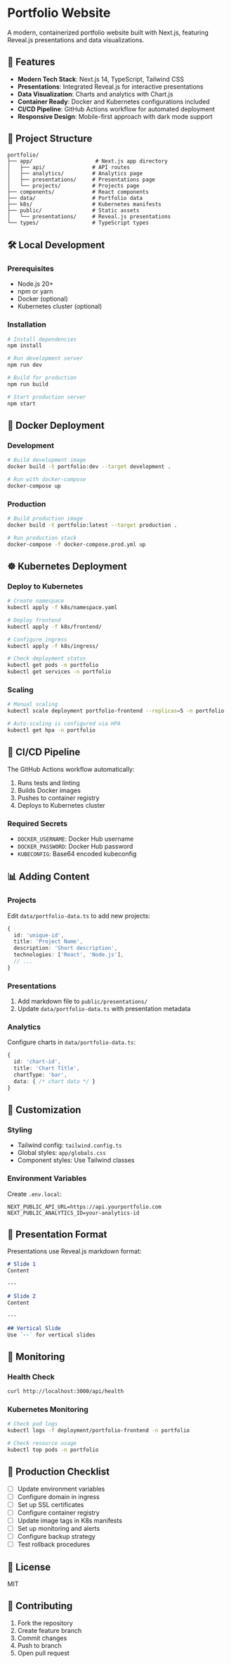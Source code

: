 # Portfolio Website

A modern, containerized portfolio website built with Next.js, featuring Reveal.js presentations and data visualizations.

## 🚀 Features

- **Modern Tech Stack**: Next.js 14, TypeScript, Tailwind CSS
- **Presentations**: Integrated Reveal.js for interactive presentations
- **Data Visualization**: Charts and analytics with Chart.js
- **Container Ready**: Docker and Kubernetes configurations included
- **CI/CD Pipeline**: GitHub Actions workflow for automated deployment
- **Responsive Design**: Mobile-first approach with dark mode support

## 📁 Project Structure

```
portfolio/
├── app/                    # Next.js app directory
│   ├── api/               # API routes
│   ├── analytics/         # Analytics page
│   ├── presentations/     # Presentations page
│   └── projects/          # Projects page
├── components/            # React components
├── data/                  # Portfolio data
├── k8s/                   # Kubernetes manifests
├── public/                # Static assets
│   └── presentations/     # Reveal.js presentations
└── types/                 # TypeScript types
```

## 🛠️ Local Development

### Prerequisites
- Node.js 20+
- npm or yarn
- Docker (optional)
- Kubernetes cluster (optional)

### Installation

```bash
# Install dependencies
npm install

# Run development server
npm run dev

# Build for production
npm run build

# Start production server
npm start
```

## 🐳 Docker Deployment

### Development
```bash
# Build development image
docker build -t portfolio:dev --target development .

# Run with docker-compose
docker-compose up
```

### Production
```bash
# Build production image
docker build -t portfolio:latest --target production .

# Run production stack
docker-compose -f docker-compose.prod.yml up
```

## ☸️ Kubernetes Deployment

### Deploy to Kubernetes
```bash
# Create namespace
kubectl apply -f k8s/namespace.yaml

# Deploy frontend
kubectl apply -f k8s/frontend/

# Configure ingress
kubectl apply -f k8s/ingress/

# Check deployment status
kubectl get pods -n portfolio
kubectl get services -n portfolio
```

### Scaling
```bash
# Manual scaling
kubectl scale deployment portfolio-frontend --replicas=5 -n portfolio

# Auto-scaling is configured via HPA
kubectl get hpa -n portfolio
```

## 🔄 CI/CD Pipeline

The GitHub Actions workflow automatically:
1. Runs tests and linting
2. Builds Docker images
3. Pushes to container registry
4. Deploys to Kubernetes cluster

### Required Secrets
- `DOCKER_USERNAME`: Docker Hub username
- `DOCKER_PASSWORD`: Docker Hub password
- `KUBECONFIG`: Base64 encoded kubeconfig

## 📊 Adding Content

### Projects
Edit `data/portfolio-data.ts` to add new projects:
```typescript
{
  id: 'unique-id',
  title: 'Project Name',
  description: 'Short description',
  technologies: ['React', 'Node.js'],
  // ...
}
```

### Presentations
1. Add markdown file to `public/presentations/`
2. Update `data/portfolio-data.ts` with presentation metadata

### Analytics
Configure charts in `data/portfolio-data.ts`:
```typescript
{
  id: 'chart-id',
  title: 'Chart Title',
  chartType: 'bar',
  data: { /* chart data */ }
}
```

## 🎨 Customization

### Styling
- Tailwind config: `tailwind.config.ts`
- Global styles: `app/globals.css`
- Component styles: Use Tailwind classes

### Environment Variables
Create `.env.local`:
```env
NEXT_PUBLIC_API_URL=https://api.yourportfolio.com
NEXT_PUBLIC_ANALYTICS_ID=your-analytics-id
```

## 📝 Presentation Format

Presentations use Reveal.js markdown format:
```markdown
# Slide 1
Content

---

# Slide 2
Content

---

## Vertical Slide
Use `--` for vertical slides
```

## 🔧 Monitoring

### Health Check
```bash
curl http://localhost:3000/api/health
```

### Kubernetes Monitoring
```bash
# Check pod logs
kubectl logs -f deployment/portfolio-frontend -n portfolio

# Check resource usage
kubectl top pods -n portfolio
```

## 🚀 Production Checklist

- [ ] Update environment variables
- [ ] Configure domain in ingress
- [ ] Set up SSL certificates
- [ ] Configure container registry
- [ ] Update image tags in K8s manifests
- [ ] Set up monitoring and alerts
- [ ] Configure backup strategy
- [ ] Test rollback procedures

## 📄 License

MIT

## 🤝 Contributing

1. Fork the repository
2. Create feature branch
3. Commit changes
4. Push to branch
5. Open pull request